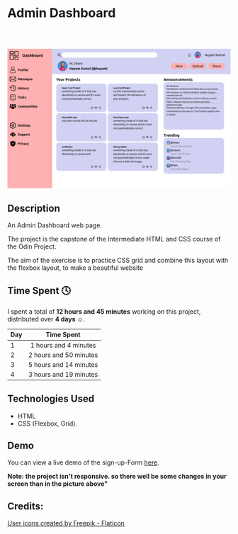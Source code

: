 # Admin Dashboard

<p align="center"
style="margin-top:64px;">
<img src="images/Admin-Dashboard.png">
<br>
</p>

## Description
An Admin Dashboard web page.

The project is the capstone of the Intermediate HTML and CSS course of the Odin Project.

The aim of the exercise is to practice CSS grid and combine this layout with the flexbox layout, to make a beautiful website

## Time Spent 🕓

I spent a total of **12 hours and 45 minutes** working on this project, distributed over **4 days ☺️**.

| Day | Time Spent |
| --- | :---: |
| 1 | 1 hours and 4 minutes  |
| 2 | 2 hours and 50 minutes |
| 3 | 5 hours and 14 minutes |
| 4 | 3 hours and 19 minutes |

## Technologies Used

- HTML
- CSS (Flexbox, Grid).

## Demo

You can view a live demo of the sign-up-Form [here](https://hayam999.github.io/Admin-Dashboard). 

**Note: the project isn't responsive. so there well be some changes in your screen than in the picture above"**

## Credits:
<a href="https://www.flaticon.com/free-icons/user" title="user icons">User icons created by Freepik - Flaticon</a>


